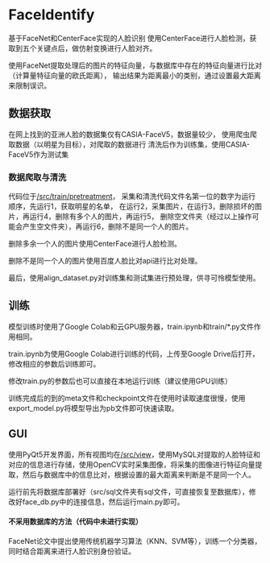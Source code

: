 # FaceIdentify

基于FaceNet和CenterFace实现的人脸识别
使用CenterFace进行人脸检测，获取到五个关键点后，做仿射变换进行人脸对齐。

使用FaceNet提取处理后的图片的特征向量，与数据库中存在的特征向量进行比对（计算量特征向量的欧氏距离），
输出结果为距离最小的类别，通过设置最大距离来限制误识。

## 数据获取
在网上找到的亚洲人脸的数据集仅有CASIA-FaceV5，数据量较少，
使用爬虫爬取数据（以明星为目标），对爬取的数据进行
清洗后作为训练集，使用CASIA-FaceV5作为测试集

### 数据爬取与清洗
代码位于[/src/train/pretreatment](./src/train/pretreatment)，
采集和清洗代码文件名第一位的数字为运行顺序，先运行1，获取明星的名单，
在运行2，采集图片，在运行3，删除损坏的图片，再运行4，删除有多个人的图片，再运行5，
删除空文件夹（经过以上操作可能会产生空文件夹），再运行6，删除不是同一个人的图片。

删除多余一个人的图片使用CenterFace进行人脸检测。

删除不是同一个人的图片使用百度人脸比对api进行比对处理。

最后，使用align_dataset.py对训练集和测试集进行预处理，供寻可怜模型使用。

## 训练
模型训练时使用了Google Colab和云GPU服务器，train.ipynb和train/*.py文件作用相同。

train.ipynb为使用Google Colab进行训练的代码，上传至Google Drive后打开，修改相应的参数后训练即可。

修改train.py的参数后也可以直接在本地运行训练（建议使用GPU训练）

训练完成后的到的meta文件和checkpoint文件在使用时读取速度很慢，使用export_model.py将模型导出为pb文件即可快速读取。

## GUI
使用PyQt5开发界面，所有视图均在[/src/view](./src/view)，使用MySQL对提取的人脸特征和对应的信息进行存储，使用OpenCV实时采集图像，将采集的图像进行特征向量提取，然后与数据库中的信息比对，根据设置的最大距离来判断是不是同一个人。

运行前先将数据库部署好（src/sql文件夹有sql文件，可直接恢复至数据库），修改好face_db.py中的连接信息，然后运行main.py即可。



#### 不采用数据库的方法（代码中未进行实现）

FaceNet论文中提出使用传统机器学习算法（KNN、SVM等），训练一个分类器，同时结合距离来进行人脸识别身份验证。